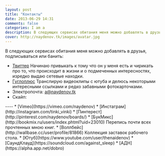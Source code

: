 ```yaml
---
layout: post
title: "Контакты"
date: 2013-06-29 14:31
comments: false
categories: I am a
description: В следующих сервисах обитания меня можно добавлять в друзья, подписываться или банить:
cover: http://naydenov.tk/images/avatar.jpg
---
```

В следующих сервисах обитания меня можно добавлять в друзья, подписываться или банить:
* [Твиттер](https://twitter.com/a_naydenov)
Начинаю привыкать к тому что он у меня есть и чирикать про то, что происходит в жизни и о подмеченных интересностях, изредко выдаю сетевые находки.
* [Гуглоплюс](https://plus.google.com/113419197580831650129/posts)
Транслирую видеоклипы с ютуба и делюсь некоторыми интересными ссылками и редко забавными фотокарточками.
* Электропочта: a@naydenov.tk
* Скайп: 
<script type="text/javascript" src="http://cdn.dev.skype.com/uri/skype-uri.js"></script>
<div id="SkypeButton_Chat_najdenov_1">
  <script type="text/javascript">
    Skype.ui({
      "name": "chat",
      "element": "SkypeButton_Chat_najdenov._1",
      "participants": ["najdenov."],
      "imageSize": 24
    });
  </script>
</div>
----
* [Vimeo](https://vimeo.com/naydenov) 
* [Инстаграм](http://instagram.com/tinki_vinki)
* [Пинтерест](http://pinterest.com/naydenov/boards/)
* [БукМикс](http://bookmix.ru/users/index.phtml?uid=23010) Перепись почти всех прочтенных мною книг. 
* [Воллбейс](http://wallbase.cc/user/profile/81866) Коллекция заставок рабочего стола.
* [Ютуб](https://www.youtube.com/user/thenaidenov)
* [СаундКлауд](https://soundcloud.com/against_sleep)
* [АДН](https://alpha.app.net/dobro)
